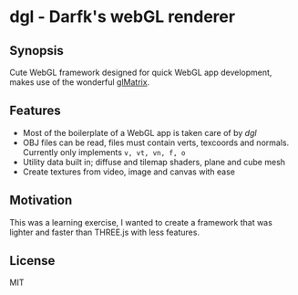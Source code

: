 dgl - Darfk's webGL renderer
===

## Synopsis

Cute WebGL framework designed for quick WebGL app development, makes
use of the wonderful [glMatrix](http://glmatrix.net/).

## Features

- Most of the boilerplate of a WebGL app is taken care of by *dgl*
- OBJ files can be read, files must contain verts, texcoords and
  normals. Currently only implements `v, vt, vn, f, o`
- Utility data built in; diffuse and tilemap shaders, plane and cube
  mesh
- Create textures from video, image and canvas with ease


## Motivation

This was a learning exercise, I wanted to create a framework that was
lighter and faster than THREE.js with less features.

## License

MIT
